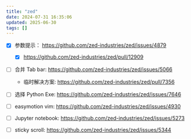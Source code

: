 ```yaml
---
title: "zed"
date: 2024-07-31 16:35:06
updated: 2025-06-30
tags: []
---
```

- [x] 参数提示： https://github.com/zed-industries/zed/issues/4879
    - [x] https://github.com/zed-industries/zed/pull/12909
- [ ] 合并 Tab bar: https://github.com/zed-industries/zed/issues/5066
    - 临时解决方案: https://github.com/zed-industries/zed/pull/7356
- [ ] 选择 Python Exe: https://github.com/zed-industries/zed/issues/7646
- [ ] easymotion vim: https://github.com/zed-industries/zed/issues/4930
- [ ] Jupyter notebook: https://github.com/zed-industries/zed/issues/5273
- [ ] sticky scroll: https://github.com/zed-industries/zed/issues/5344

